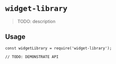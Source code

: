 # `widget-library`

> TODO: description

## Usage

```
const widgetLibrary = require('widget-library');

// TODO: DEMONSTRATE API
```
